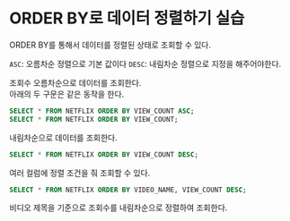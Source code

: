 # ORDER BY로 데이터 정렬하기 실습

ORDER BY를 통해서 데이터를 정렬된 상태로 조회할 수 있다.  
  
`ASC`: 오름차순 정렬으로 기본 값이다
`DESC`: 내림차순 정렬으로 지정을 해주어야한다.
  
조회수 오름차순으로 데이터를 조회한다.  
아래의 두 구문은 같은 동작을 한다.
```sql
SELECT * FROM NETFLIX ORDER BY VIEW_COUNT ASC;
SELECT * FROM NETFLIX ORDER BY VIEW_COUNT;
```

내림차순으로 데이터를 조회한다.
```sql
SELECT * FROM NETFLIX ORDER BY VIEW_COUNT DESC;
```

여러 컬럼에 정렬 조건을 줘 조회할 수 있다.

```sql
SELECT * FROM NETFLIX ORDER BY VIDEO_NAME, VIEW_COUNT DESC;
```

비디오 제목을 기준으로 조회수를 내림차순으로 정렬하여 조회한다.

